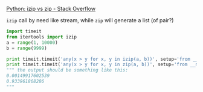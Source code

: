 [Python: izip vs zip - Stack Overflow](http://stackoverflow.com/questions/4989763/what-is-the-difference-between-izip-and-zip-in-python)

`izip` call by need like stream, while `zip` will generate a list (of pair?)
```python
import timeit
from itertools import izip
a = range(1, 10000)
b = range(9999)

print timeit.timeit('any(x > y for x, y in izip(a, b))', setup='from __main__ import a, b, izip', number=1000)
print timeit.timeit('any(x > y for x, y in zip(a, b))', setup='from __main__ import a, b', number=1000)
""" the output should be something like this:
0.00149917602539
0.933961868286
"""
```
